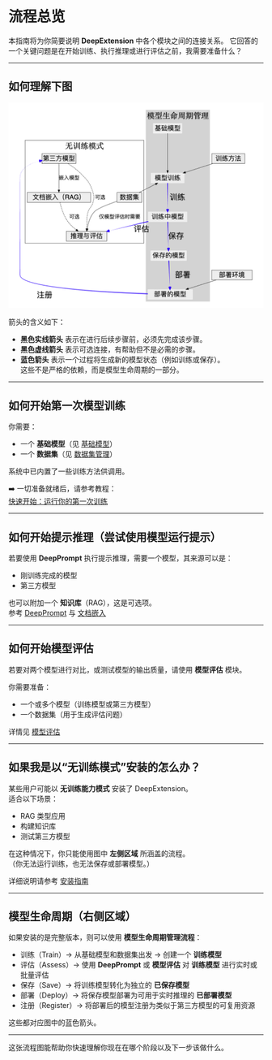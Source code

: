 # 流程总览

本指南将为你简要说明 **DeepExtension** 中各个模块之间的连接关系。  它回答的一个关键问题是在开始训练、执行推理或进行评估之前，我需要准备什么？

---

## 如何理解下图

![流程依赖图](../assets/images/process-dependency_zh.png)

箭头的含义如下：

- **黑色实线箭头** 表示在进行后续步骤前，必须先完成该步骤。
- **黑色虚线箭头** 表示可选连接，有帮助但不是必需的步骤。
- **蓝色箭头** 表示一个过程将生成新的模型状态（例如训练或保存）。  
  这些不是严格的依赖，而是模型生命周期的一部分。

---

## 如何开始第一次模型训练

你需要：

- 一个 **基础模型**（见 [基础模型](../user-guide/base-models.zh.md)）
- 一个 **数据集**（见 [数据集管理](../user-guide/dataset-management.zh.md)）

系统中已内置了一些训练方法供调用。

➡️ 一切准备就绪后，请参考教程：  
[快速开始：运行你的第一次训练](tutorial-quick-start.zh.md)

---

## 如何开始提示推理（尝试使用模型运行提示）

若要使用 **DeepPrompt** 执行提示推理，需要一个模型，其来源可以是：

- 刚训练完成的模型
- 第三方模型

也可以附加一个 **知识库**（RAG），这是可选项。  
参考 [DeepPrompt](../user-guide/deep-prompt.zh.md) 与 [文档嵌入](../user-guide/document-embedding.zh.md)

---

## 如何开始模型评估

若要对两个模型进行对比，或测试模型的输出质量，请使用 **模型评估** 模块。

你需要准备：

- 一个或多个模型（训练模型或第三方模型）
- 一个数据集（用于生成评估问题）

详情见 [模型评估](../user-guide/model-assessment.zh.md)

---

## 如果我是以“无训练模式”安装的怎么办？

某些用户可能以 **无训练能力模式** 安装了 DeepExtension。  
适合以下场景：

- RAG 类型应用
- 构建知识库
- 测试第三方模型

在这种情况下，你只能使用图中 **左侧区域** 所涵盖的流程。  
（你无法运行训练，也无法保存或部署模型。）

详细说明请参考 [安装指南](../developer/install.zh.md)

---

## 模型生命周期（右侧区域）

如果安装的是完整版本，则可以使用 **模型生命周期管理流程**：

- 训练（Train）→ 从基础模型和数据集出发 → 创建一个 **训练模型**
- 评估（Assess）→ 使用 **DeepPrompt** 或 **模型评估** 对 **训练模型** 进行实时或批量评估
- 保存（Save）→ 将训练模型转化为独立的 **已保存模型**
- 部署（Deploy）→ 将保存模型部署为可用于实时推理的 **已部署模型**
- 注册（Register）→ 将部署后的模型注册为类似于第三方模型的可复用资源

这些都对应图中的蓝色箭头。

---

这张流程图能帮助你快速理解你现在在哪个阶段以及下一步该做什么。